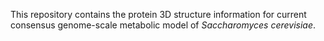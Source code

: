 This repository contains the protein 3D structure information for current consensus genome-scale metabolic model of _Saccharomyces cerevisiae_.
